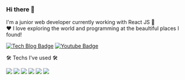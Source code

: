 ### Hi there 👋

<!-- 
**Jennayeo/jennayeo** is a ✨ _special_ ✨ repository because its `README.md` (this file) appears on your GitHub profile.

Here are some ideas to get you started:

- 🔭 I’m currently working on ...
- 🌱 I’m currently learning ...
- 👯 I’m looking to collaborate on ...
- 🤔 I’m looking for help with ...
- 💬 Ask me about ...
- 📫 How to reach me: ...
- 😄 Pronouns: ...
- ⚡ Fun fact: ...

 -->
I'm a junior web developer currently working with React JS 🚀  
♥️ I love exploring the world and programming at the beaultiful places I found!

 [![Tech Blog Badge](http://img.shields.io/badge/-Tech%20blog-black?style=flat-square&logo=github&link=https://jennayeo.tistory.com)](https://jennayeo.tistory.com)
  [![Youtube Badge](https://img.shields.io/badge/Youtube-ff0000?style=flat-square&logo=youtube&link=https://https://www.youtube.com/channel/UCpV_jeJfIguiPv95mPM3OeQ)](https://www.youtube.com/channel/UCpV_jeJfIguiPv95mPM3OeQ)


🛠 Techs I've used 🛠  

<img src="https://img.shields.io/badge/React-61DAFB?style=flat-square&logo=React&logoColor=white"/> <img src="https://img.shields.io/badge/JavaScript-F7DF1E?style=flat-square&logo=JavaScript&logoColor=white"/> <img src="https://img.shields.io/badge/TypeScript-3178C6?style=flat-square&logo=TypeScript&logoColor=white"/> <img src="https://img.shields.io/badge/styled-components-DB7093?style=flat-square&logo=styled-components&logoColor=white"/> <img src="https://img.shields.io/badge/Python-3776AB?style=flat-square&logo=Python&logoColor=white"/> <img src="https://img.shields.io/badge/MySQL-4479A1?style=flat-square&logo=MySQL&logoColor=white"/> 
